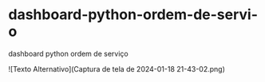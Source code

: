 # dashboard-python-ordem-de-servi-o
dashboard python ordem de serviço

![Texto Alternativo](Captura de tela de 2024-01-18 21-43-02.png)

